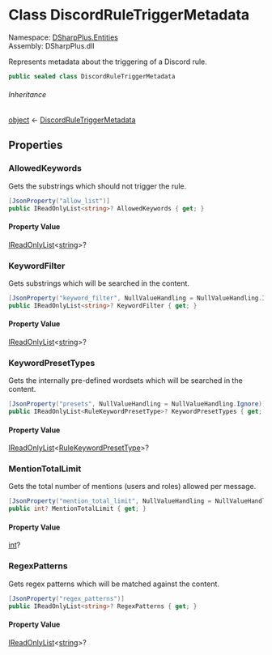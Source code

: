 # Class DiscordRuleTriggerMetadata

Namespace: [DSharpPlus.Entities](DSharpPlus.Entities.md)  
Assembly: DSharpPlus.dll

Represents metadata about the triggering of a Discord rule.

```csharp
public sealed class DiscordRuleTriggerMetadata
```

###### Inheritance

[object](https://learn.microsoft.com/dotnet/api/system.object) ← 
[DiscordRuleTriggerMetadata](DSharpPlus.Entities.DiscordRuleTriggerMetadata.md)

## Properties

### <a id="DSharpPlus_Entities_DiscordRuleTriggerMetadata_AllowedKeywords"></a>AllowedKeywords

Gets the substrings which should not trigger the rule.

```csharp
[JsonProperty("allow_list")]
public IReadOnlyList<string>? AllowedKeywords { get; }
```

#### Property Value

[IReadOnlyList](https://learn.microsoft.com/dotnet/api/system.collections.generic.ireadonlylist\-1)<[string](https://learn.microsoft.com/dotnet/api/system.string)\>?

### <a id="DSharpPlus_Entities_DiscordRuleTriggerMetadata_KeywordFilter"></a>KeywordFilter

Gets substrings which will be searched in the content.

```csharp
[JsonProperty("keyword_filter", NullValueHandling = NullValueHandling.Ignore)]
public IReadOnlyList<string>? KeywordFilter { get; }
```

#### Property Value

[IReadOnlyList](https://learn.microsoft.com/dotnet/api/system.collections.generic.ireadonlylist\-1)<[string](https://learn.microsoft.com/dotnet/api/system.string)\>?

### <a id="DSharpPlus_Entities_DiscordRuleTriggerMetadata_KeywordPresetTypes"></a>KeywordPresetTypes

Gets the internally pre-defined wordsets which will be searched in the content.

```csharp
[JsonProperty("presets", NullValueHandling = NullValueHandling.Ignore)]
public IReadOnlyList<RuleKeywordPresetType>? KeywordPresetTypes { get; }
```

#### Property Value

[IReadOnlyList](https://learn.microsoft.com/dotnet/api/system.collections.generic.ireadonlylist\-1)<[RuleKeywordPresetType](DSharpPlus.Enums.RuleKeywordPresetType.md)\>?

### <a id="DSharpPlus_Entities_DiscordRuleTriggerMetadata_MentionTotalLimit"></a>MentionTotalLimit

Gets the total number of mentions (users and roles) allowed per message.

```csharp
[JsonProperty("mention_total_limit", NullValueHandling = NullValueHandling.Ignore)]
public int? MentionTotalLimit { get; }
```

#### Property Value

[int](https://learn.microsoft.com/dotnet/api/system.int32)?

### <a id="DSharpPlus_Entities_DiscordRuleTriggerMetadata_RegexPatterns"></a>RegexPatterns

Gets regex patterns which will be matched against the content.

```csharp
[JsonProperty("regex_patterns")]
public IReadOnlyList<string>? RegexPatterns { get; }
```

#### Property Value

[IReadOnlyList](https://learn.microsoft.com/dotnet/api/system.collections.generic.ireadonlylist\-1)<[string](https://learn.microsoft.com/dotnet/api/system.string)\>?

